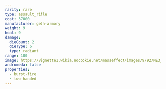 ```yaml
---
rarity: rare
type: assault_rifle
cost: 37000
manufacturer: geth-armory
weight: 9
heat: 9
damage:
  dieCount: 2
  dieType: 6
  type: radiant
range: 100
image: https://vignette1.wikia.nocookie.net/masseffect/images/9/92/ME3_Geth_Pulse_Assault_Rifle.png/revision/latest?cb=20120317181047
andromeda: false
properties:
  - burst-fire
  - two-handed
---
```

